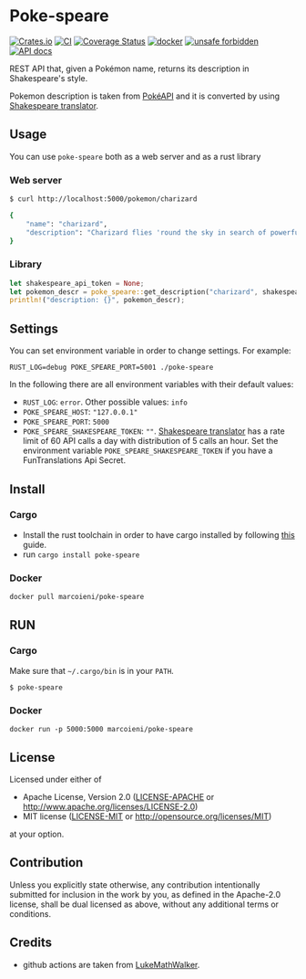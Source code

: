 # Poke-speare

[![Crates.io](https://img.shields.io/crates/v/poke-speare.svg)](https://crates.io/crates/poke-speare)
[![CI](https://github.com/MarcoIeni/poke-speare/workflows/General/badge.svg)](https://github.com/poetry-book/poetry-book-cli/actions)
[![Coverage Status](https://coveralls.io/repos/github/MarcoIeni/poke-speare/badge.svg?branch=master)](https://coveralls.io/github/MarcoIeni/poke-speare?branch=master)
[![docker](https://img.shields.io/docker/cloud/build/marcoieni/doc-org.svg)](https://hub.docker.com/r/marcoieni/doc-org/builds)
[![unsafe forbidden](https://img.shields.io/badge/unsafe-forbidden-success.svg)](https://github.com/rust-secure-code/safety-dance/)
[![API docs](http://validator.swagger.io/validator?url=https://raw.githubusercontent.com/MarcoIeni/poke-speare/gh-pages/swagger.yaml)](https://marcoieni.github.io/poke-speare/)

REST API that, given a Pokémon name, returns its description in Shakespeare's
style.

Pokemon description is taken from [PokéAPI](https://pokeapi.co/) and it is converted
by using [Shakespeare translator](https://funtranslations.com/api/shakespeare).

## Usage

You can use `poke-speare` both as a web server and as a rust library

### Web server

```sh
$ curl http://localhost:5000/pokemon/charizard

{
    "name": "charizard",
    "description": "Charizard flies 'round the sky in search of powerful opponents."
}

```

### Library

```rust
let shakespeare_api_token = None;
let pokemon_descr = poke_speare::get_description("charizard", shakespeare_api_token).await;
println!("description: {}", pokemon_descr);
```

## Settings

You can set environment variable in order to change settings. For example:
```
RUST_LOG=debug POKE_SPEARE_PORT=5001 ./poke-speare
```

In the following there are all environment variables with their default values:
- `RUST_LOG`: `error`. Other possible values: `info`
- `POKE_SPEARE_HOST`: `"127.0.0.1"`
- `POKE_SPEARE_PORT`: `5000`
- `POKE_SPEARE_SHAKESPEARE_TOKEN`: `""`.
  [Shakespeare translator](https://funtranslations.com/api/shakespeare)
  has a rate limit of 60 API calls a day with distribution of 5 calls an hour.
  Set the environment variable `POKE_SPEARE_SHAKESPEARE_TOKEN` if you have a
  FunTranslations Api Secret.

## Install

### Cargo

- Install the rust toolchain in order to have cargo installed by following
  [this](https://www.rust-lang.org/tools/install) guide.
- run `cargo install poke-speare`

### Docker

```
docker pull marcoieni/poke-speare
```

## RUN

### Cargo

Make sure that `~/.cargo/bin` is in your `PATH`.

```
$ poke-speare
```

### Docker
```
docker run -p 5000:5000 marcoieni/poke-speare
```

## License

Licensed under either of

 * Apache License, Version 2.0
   ([LICENSE-APACHE](LICENSE-APACHE) or http://www.apache.org/licenses/LICENSE-2.0)
 * MIT license
   ([LICENSE-MIT](LICENSE-MIT) or http://opensource.org/licenses/MIT)

at your option.

## Contribution

Unless you explicitly state otherwise, any contribution intentionally submitted
for inclusion in the work by you, as defined in the Apache-2.0 license, shall be
dual licensed as above, without any additional terms or conditions.

## Credits

- github actions are taken from [LukeMathWalker](https://gist.github.com/LukeMathWalker/5ae1107432ce283310c3e601fac915f3).

